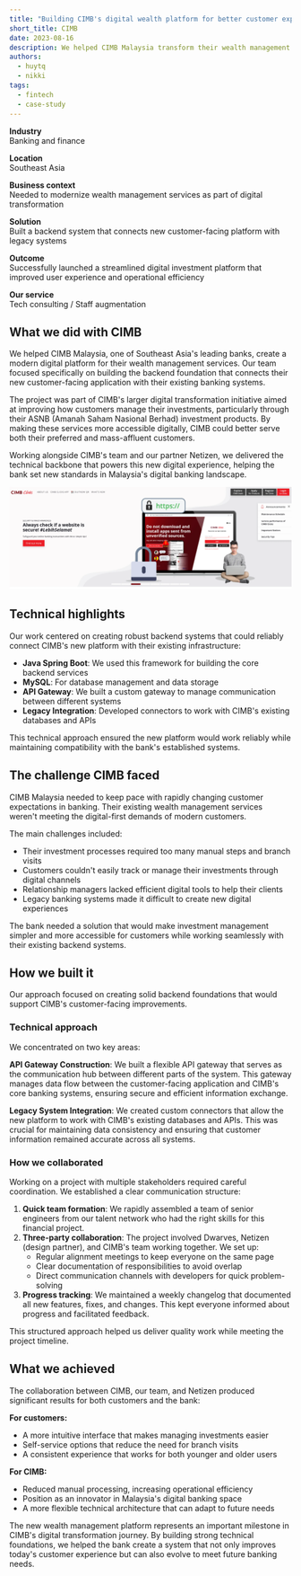 ```yaml
---
title: "Building CIMB's digital wealth platform for better customer experience"
short_title: CIMB
date: 2023-08-16
description: We helped CIMB Malaysia transform their wealth management services by building a robust backend system that connects their new user-friendly platform with existing bank systems, enabling customers to manage investments more easily.
authors:
  - huytq
  - nikki
tags: 
  - fintech
  - case-study
---
```


**Industry**\
Banking and finance

**Location**\
Southeast Asia

**Business context**\
Needed to modernize wealth management services as part of digital transformation

**Solution**\
Built a backend system that connects new customer-facing platform with legacy systems

**Outcome**\
Successfully launched a streamlined digital investment platform that improved user experience and operational efficiency

**Our service**\
Tech consulting / Staff augmentation

## What we did with CIMB

We helped CIMB Malaysia, one of Southeast Asia's leading banks, create a modern digital platform for their wealth management services. Our team focused specifically on building the backend foundation that connects their new customer-facing application with their existing banking systems.

The project was part of CIMB's larger digital transformation initiative aimed at improving how customers manage their investments, particularly through their ASNB (Amanah Saham Nasional Berhad) investment products. By making these services more accessible digitally, CIMB could better serve both their preferred and mass-affluent customers.

Working alongside CIMB's team and our partner Netizen, we delivered the technical backbone that powers this new digital experience, helping the bank set new standards in Malaysia's digital banking landscape.

![CIMB's digital wealth management platform interface](assets/cimb-wealth-platform.webp)

## Technical highlights

Our work centered on creating robust backend systems that could reliably connect CIMB's new platform with their existing infrastructure:

- **Java Spring Boot**: We used this framework for building the core backend services
- **MySQL**: For database management and data storage
- **API Gateway**: We built a custom gateway to manage communication between different systems
- **Legacy Integration**: Developed connectors to work with CIMB's existing databases and APIs

This technical approach ensured the new platform would work reliably while maintaining compatibility with the bank's established systems.

## The challenge CIMB faced

CIMB Malaysia needed to keep pace with rapidly changing customer expectations in banking. Their existing wealth management services weren't meeting the digital-first demands of modern customers.

The main challenges included:

- Their investment processes required too many manual steps and branch visits
- Customers couldn't easily track or manage their investments through digital channels
- Relationship managers lacked efficient digital tools to help their clients
- Legacy banking systems made it difficult to create new digital experiences

The bank needed a solution that would make investment management simpler and more accessible for customers while working seamlessly with their existing backend systems.

## How we built it

Our approach focused on creating solid backend foundations that would support CIMB's customer-facing improvements.

### Technical approach

We concentrated on two key areas:

**API Gateway Construction**: We built a flexible API gateway that serves as the communication hub between different parts of the system. This gateway manages data flow between the customer-facing application and CIMB's core banking systems, ensuring secure and efficient information exchange.

**Legacy System Integration**: We created custom connectors that allow the new platform to work with CIMB's existing databases and APIs. This was crucial for maintaining data consistency and ensuring that customer information remained accurate across all systems.

### How we collaborated

Working on a project with multiple stakeholders required careful coordination. We established a clear communication structure:

1. **Quick team formation**: We rapidly assembled a team of senior engineers from our talent network who had the right skills for this financial project.
2. **Three-party collaboration**: The project involved Dwarves, Netizen (design partner), and CIMB's team working together. We set up:
   - Regular alignment meetings to keep everyone on the same page
   - Clear documentation of responsibilities to avoid overlap
   - Direct communication channels with developers for quick problem-solving
3. **Progress tracking**: We maintained a weekly changelog that documented all new features, fixes, and changes. This kept everyone informed about progress and facilitated feedback.

This structured approach helped us deliver quality work while meeting the project timeline.

## What we achieved

The collaboration between CIMB, our team, and Netizen produced significant results for both customers and the bank:

**For customers:**

- A more intuitive interface that makes managing investments easier
- Self-service options that reduce the need for branch visits
- A consistent experience that works for both younger and older users

**For CIMB:**

- Reduced manual processing, increasing operational efficiency
- Position as an innovator in Malaysia's digital banking space
- A more flexible technical architecture that can adapt to future needs

The new wealth management platform represents an important milestone in CIMB's digital transformation journey. By building strong technical foundations, we helped the bank create a system that not only improves today's customer experience but can also evolve to meet future banking needs.
